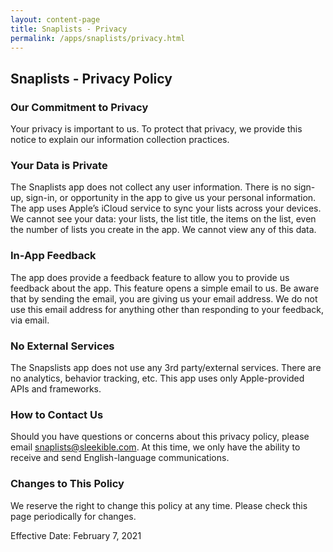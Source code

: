 ```yaml
---
layout: content-page
title: Snaplists - Privacy
permalink: /apps/snaplists/privacy.html
---
```


## Snaplists - Privacy Policy

### Our Commitment to Privacy

Your privacy is important to us. To protect that privacy, we provide this notice to explain our information collection practices.

### Your Data is Private

The Snaplists app does not collect any user information. There is no sign-up, sign-in, or opportunity in the app to give us your personal information.  The app uses Apple’s iCloud service to sync your lists across your devices.  We cannot see your data: your lists, the list title, the items on the list, even the number of lists you create in the app.  We cannot view any of this data.

### In-App Feedback

The app does provide a feedback feature to allow you to provide us feedback about the app. This feature opens a simple email to us. Be aware that by sending the email, you are giving us your email address. We do not use this email address for anything other than responding to your feedback, via email.

### No External Services

The Snapslists app does not use any 3rd party/external services.  There are no analytics, behavior tracking, etc.  This app uses only Apple-provided APIs and frameworks.

### How to Contact Us

Should you have questions or concerns about this privacy policy, please email [snaplists@sleekible.com](). At this time, we only have the ability to receive and send English-language communications.

### Changes to This Policy

We reserve the right to change this policy at any time. Please check this page periodically for changes.

Effective Date: February 7, 2021
